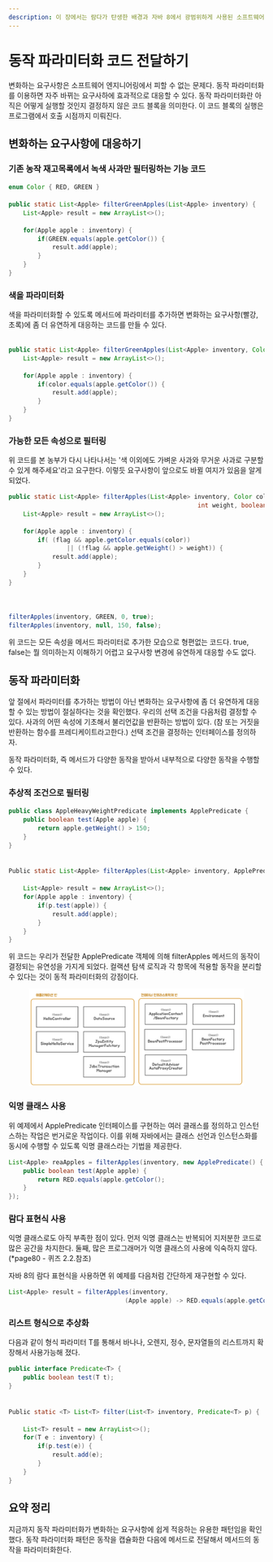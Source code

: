```yaml
---
description: 이 장에서는 람다가 탄생한 배경과 자바 8에서 광범위하게 사용된 소프트웨어 개발 패턴인 동작 파라미터화를 설명한다.
---
```


# 동작 파라미터화 코드 전달하기

변화하는 요구사항은 소프트웨어 엔지니어링에서 피할 수 없는 문제다. 동작 파라미터화를 이용하면 자주 바뀌는 요구사하에 효과적으로 대응할 수 있다. 동작 파라미터화란 아직은 어떻게 실행할 것인지 결정하지 않은 코드 블록을 의미한다. 이 코드 블록의 실행은 프로그램에서 호출 시점까지 미뤄진다.&#x20;



## 변화하는 요구사항에 대응하기

### 기존 농작 재고목록에서 녹색 사과만 필터링하는 기능 코드

```java
enum Color { RED, GREEN }

public static List<Apple> filterGreenApples(List<Apple> inventory) {
    List<Apple> result = new ArrayList<>();
    
    for(Apple apple : inventory) {
        if(GREEN.equals(apple.getColor()) {
            result.add(apple);
        }
    }
}

```

### 색을 파라미터화

색을 파라미터화할 수 있도록 메서드에 파라미터를 추가하면 변화하는 요구사항(빨강, 초록)에 좀 더 유연하게 대응하는 코드를 만들 수 있다.

```java

public static List<Apple> filterGreenApples(List<Apple> inventory, Color color) {
    List<Apple> result = new ArrayList<>();
    
    for(Apple apple : inventory) {
        if(color.equals(apple.getColor()) {
            result.add(apple);
        }
    }
}
```

### 가능한 모든 속성으로 필터링

위 코드를 본 농부가 다시 나타나서는 '색 이외에도 가벼운 사과와 무거운 사과로 구분할 수 있게 해주세요'라고 요구한다. 이렇듯 요구사항이 앞으로도 바뀔 여지가 있음을 알게되었다.

```java
public static List<Apple> filterApples(List<Apple> inventory, Color color,
                                                    int weight, boolean flag) {
    List<Apple> result = new ArrayList<>();
    
    for(Apple apple : inventory) {
        if( (flag && apple.getColor.equals(color)) 
                || (!flag && apple.getWeight() > weight)) {
            result.add(apple);
        }
    }
}



filterApples(inventory, GREEN, 0, true);
filterApples(inventory, null, 150, false);
```

위 코드는 모든 속성을 메서드 파라미터로 추가한 모습으로 형편없는 코드다. true, false는 뭘 의미하는지 이해하기 어렵고 요구사항 변경에 유연하게 대응할 수도 없다.&#x20;

## 동작 파라미터화

앞 절에서 파라미터를 추가하는 방법이 아닌 변화하는 요구사항에 좀 더 유연하게 대응할 수 있는 방법이 절실하다는 것을 확인했다. 우리의 선택 조건을 다음처럼 결정할 수 있다. 사과의 어떤 속성에 기초해서 불리언값을 반환하는 방법이 있다. (참 또는 거짓을 반환하는 함수를 프레디케이트라고한다.) 선택 조건을 결정하는 인터페이스를 정의하자.

동작 파라미터화, 즉 메서드가 다양한 동작을 받아서 내부적으로 다양한 동작을 수행할 수 있다.&#x20;

### 추상적 조건으로 필터링

```java
public class AppleHeavyWeightPredicate implements ApplePredicate {
    public boolean test(Apple apple) {
        return apple.getWeight() > 150;
    }
} 


Public static List<Apple> filterApples(List<Apple> inventory, ApplePredicate p) {

    List<Apple> result = new ArrayList<>();
    for(Apple apple : inventory) {
        if(p.test(apple)) {
            result.add(apple);
        }
    }
}
```

위 코드는 우리가 전달한 ApplePredicate 객체에 의해 filterApples 메서드의 동작이 결정되는 유연성을 가지게 되었다. 컬랙션 탐색 로직과 각 항목에 적용할 동작을 분리할 수 있다는 것이 동적 파라미터화의 강점이다.&#x20;



<figure><img src="../../.gitbook/assets/image.png" alt=""><figcaption></figcaption></figure>

### 익명 클래스 사용

위 예제에서 ApplePredicate 인터페이스를 구현하는 여러 클래스를 정의하고 인스턴스하는 작업은 번거로운 작업이다.  이를 위해 자바에서는 클래스 선언과 인스턴스화를 동시에 수행할 수 있도록 익명 클래스라는 기법을 제공한다.&#x20;

```java
List<Apple> reaApples = filterApples(inventory, new ApplePredicate() { 
    public boolean test(Apple apple) {
        return RED.equals(apple.getColor();
    }
});
```

### 람다 표현식 사용

익명 클래스로도 아직 부족한 점이 있다. 먼저 익명 클래스는 반복되어 지저분한 코드로 많은 공간을 차지한다. 둘째, 많은 프로그래머가 익명 클래스의 사용에 익숙하지 않다. (\*page80 - 퀴즈 2.2.참조)

자바 8의 람다 표현식을 사용하면 위 예제를 다음처럼 간단하게 재구현할 수 있다.

```java
List<Apple> result = filterApples(inventory, 
                                (Apple apple) -> RED.equals(apple.getColor()));
```

### 리스트 형식으로 추상화

다음과 같이 형식 파라미터 T를 통해서 바나나, 오렌지, 정수, 문자열들의 리스트까지 확장해서 사용가능해 졌다.&#x20;

```java
public interface Predicate<T> {
    public boolean test(T t);
} 


Public static <T> List<T> filter(List<T> inventory, Predicate<T> p) {

    List<T> result = new ArrayList<>();
    for(T e : inventory) {
        if(p.test(e)) {
            result.add(e);
        }
    }
}
```



## 요약 정리

지금까지 동작 파라미터화가 변화하는 요구사항에 쉽게 적응하는 유용한 패턴임을 확인했다. 동작 파라미터화 패턴은 동작을 캡슐화한 다음에 메서드로 전달해서 메서드의 동작을 파라미터화한다.&#x20;

